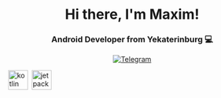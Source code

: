 <div id="header" align="center">
    <h1>Hi there, I'm  Maxim! </h1>
    <h3>Android Developer from Yekaterinburg 💻</h3>
</div>

<div id="socials" align="center">
  <a href="telegram-url">
    <img src="https://img.shields.io/badge/Telegram-blue?style=for-the-badge&logo=telegram&logoColor=white" alt="Telegram"/>
  </a>
</div>

 <img src="https://cdn.jsdelivr.net/gh/devicons/devicon@latest/icons/kotlin/kotlin-original.svg" title="kotlin" width="40" height="40" />&nbsp;
 <img src="https://cdn.jsdelivr.net/gh/devicons/devicon@latest/icons/jetpackcompose/jetpackcompose-original.svg" title="jetpack" width="40" height="40" />

<!--
**Cripky/Cripky** is a ✨ _special_ ✨ repository because its `README.md` (this file) appears on your GitHub profile.

Here are some ideas to get you started:

- 🔭 I’m currently working on ...
- 🌱 I’m currently learning ...
- 👯 I’m looking to collaborate on ...
- 🤔 I’m looking for help with ...
- 💬 Ask me about ...
- 📫 How to reach me: ...
- 😄 Pronouns: ...
- ⚡ Fun fact: ...
-->
